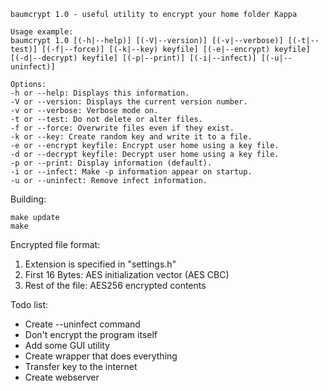 ```
baumcrypt 1.0 - useful utility to encrypt your home folder Kappa

Usage example:
baumcrypt 1.0 [(-h|--help)] [(-V|--version)] [(-v|--verbose)] [(-t|--test)] [(-f|--force)] [(-k|--key) keyfile] [(-e|--encrypt) keyfile] [(-d|--decrypt) keyfile] [(-p|--print)] [(-i|--infect)] [(-u|--uninfect)]

Options:
-h or --help: Displays this information.
-V or --version: Displays the current version number.
-v or --verbose: Verbose mode on.
-t or --test: Do not delete or alter files.
-f or --force: Overwrite files even if they exist.
-k or --key: Create random key and write it to a file.
-e or --encrypt keyfile: Encrypt user home using a key file.
-d or --decrypt keyfile: Decrypt user home using a key file.
-p or --print: Display information (default).
-i or --infect: Make -p information appear on startup.
-u or --uninfect: Remove infect information.
```

Building:

```
make update
make
```

Encrypted file format:

1. Extension is specified in "settings.h"
2. First 16 Bytes: AES initialization vector (AES CBC)
3. Rest of the file: AES256 encrypted contents

Todo list:

* Create --uninfect command
* Don't encrypt the program itself
* Add some GUI utility
* Create wrapper that does everything
* Transfer key to the internet
* Create webserver
